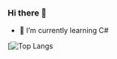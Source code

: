 ### Hi there 👋


- 🌱 I’m currently learning C#

[![Top Langs](https://github-readme-stats.vercel.app/api?username=AleksandrNikitinATF&theme=radical)
